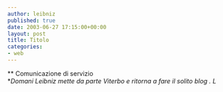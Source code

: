 ```yaml
---
author: leibniz
published: true
date: 2003-06-27 17:15:00+00:00
layout: post
title: Titolo
categories:
- web
---
```


 **   Comunicazione di servizio   
**Domani Leibniz mette da parte Viterbo e ritorna a fare il solito blog . 
L*
